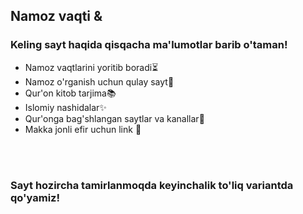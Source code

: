 ## Namoz vaqti &

### Keling sayt haqida qisqacha ma'lumotlar barib o'taman!

- Namoz vaqtlarini yoritib boradi⏳
- Namoz o'rganish uchun qulay sayt🕋
- Qur'on kitob tarjima📚
- Islomiy nashidalar✨
- Qur'onga bag'shlangan saytlar va kanallar🎉
- Makka jonli efir uchun link 🕋

<br />
<br />

### Sayt hozircha tamirlanmoqda keyinchalik to'liq variantda qo'yamiz!


